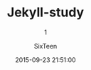---
layout:     post
title:      "Jekyll-study"
subtitle:   "1"
date:       2015-09-23 21:51:00
categories: sloving-report
tags:       sloving-report
author:     "SixTeen"
header-img: "img/solvingReport.jpg"
published:  false
---